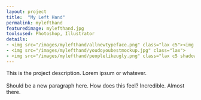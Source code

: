 ```yaml
---
layout: project
title:  "My Left Hand"
permalink: mylefthand
featuredimage: mylefthand.jpg
toolsused: Photoshop, Illustrator
details:
- <img src="/images/mylefthand/allnewtypeface.png" class="lax c5"><img src="/images/mylefthand/nobigdeal.png" class="lax c5 shadow">
- <img src="/images/mylefthand/youdoyoubestmockup.jpg" class="lax">
- <img src="/images/mylefthand/peoplelikeugly.png" class="lax c5 shadow"><img src="/images/mylefthand/peoplelikeuglycloseup.jpg" class="lax c6 shadow">
---
```

This is the project description. Lorem ipsum or whatever.   
<br/>
Should be a new paragraph here. How does this feel? Incredible. Almost there.